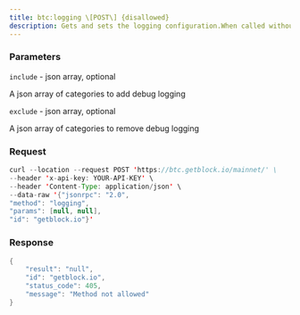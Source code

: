 ```yaml
---
title: btc:logging \[POST\] {disallowed}
description: Gets and sets the logging configuration.When called without an argument, returns the list of categories withstatus that are currently being debug logged or not.When called with arguments, adds or removes categories from debuglogging and return the lists above.The arguments are evaluated in order “include”, “exclude”.If an item is both included and excluded, it will thus end up beingexcluded.The valid logging categories are net, tor, mempool, http, bench, zmq,walletdb, rpc, estimatefee, addrman, selectcoins, reindex, cmpctblock,rand, prune, proxy, mempoolrej, libevent, coindb, qt, leveldb,validationIn addition, the following are available as category names with specialmeanings\- all, 1  represent all logging categories.\- none, 0  even if other logging categories are specified, ignoreall of them.
---
```


### Parameters


`include` - json array, optional

A json array of categories to add debug logging

`exclude` - json array, optional

A json array of categories to remove debug logging

### Request

``` java
curl --location --request POST 'https://btc.getblock.io/mainnet/' \
--header 'x-api-key: YOUR-API-KEY' \
--header 'Content-Type: application/json' \
--data-raw '{"jsonrpc": "2.0",
"method": "logging",
"params": [null, null],
"id": "getblock.io"}'
```

###  Response

``` java
{
    "result": "null",
    "id": "getblock.io",
    "status_code": 405,
    "message": "Method not allowed"
}
```

